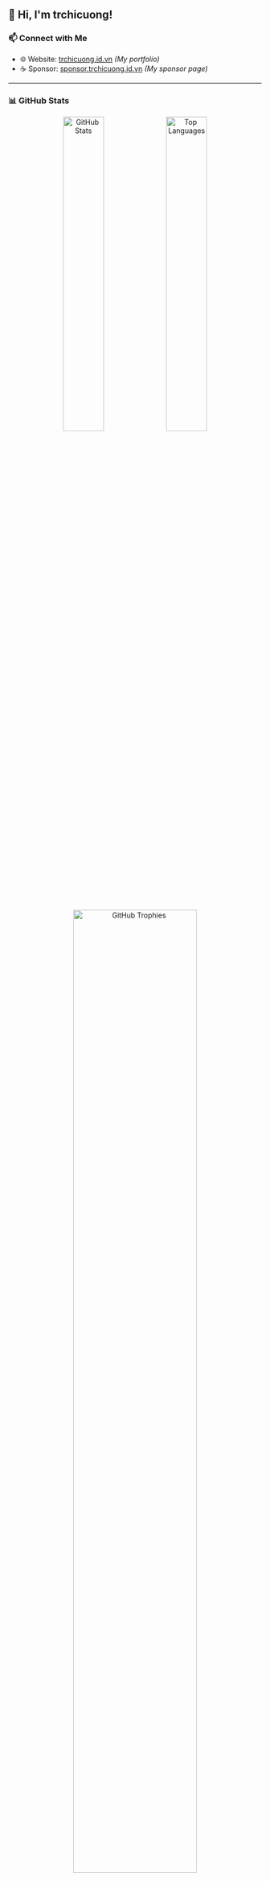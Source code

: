 ## 👋 Hi, I'm trchicuong!

### 📫 Connect with Me

- 🌐 Website: [trchicuong.id.vn](https://trchicuong.id.vn/) _(My portfolio)_
- ☕ Sponsor: [sponsor.trchicuong.id.vn](https://sponsor.trchicuong.id.vn/) _(My sponsor page)_

---

### 📊 GitHub Stats

<p align="center">
  <img width="40%" src="https://github-readme-stats.vercel.app/api?username=trchicuong&show_icons=true&theme=dark&hide_border=true&bg_color=151515&title_color=00d9ff&icon_color=00d9ff&text_color=ffffff" alt="GitHub Stats" />
  <img width="40%" src="https://github-readme-stats.vercel.app/api/top-langs/?username=trchicuong&layout=compact&theme=dark&hide_border=true&bg_color=151515&title_color=00d9ff&text_color=ffffff&langs_count=8" alt="Top Languages" />
</p>

<p align="center">
  <img width="70%" src="https://github-profile-trophy.vercel.app/?username=trchicuong&theme=onestar&no-frame=true&no-bg=true&row=1&column=7" alt="GitHub Trophies" />
</p>

<p align="center">
  <img width="80%" src="https://github-readme-activity-graph.vercel.app/graph?username=trchicuong&theme=github-compact&hide_border=true&bg_color=151515&color=00d9ff&line=00d9ff&point=ffffff" alt="Contribution Graph" />
</p>

---

_Thank you for visiting my page! Feel free to give me any feedback on my mistakes! 🍀_

![Profile Views](https://komarev.com/ghpvc/?username=trchicuong&color=blue&abbreviated=true)
